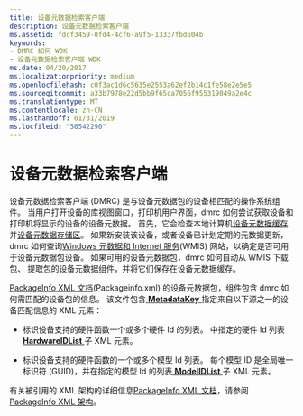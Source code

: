 ```yaml
---
title: 设备元数据检索客户端
description: 设备元数据检索客户端
ms.assetid: fdcf3459-0fd4-4cf6-a9f5-13337fbd604b
keywords:
- DMRC 如何 WDK
- 设备元数据检索客户端 WDK
ms.date: 04/20/2017
ms.localizationpriority: medium
ms.openlocfilehash: c0f3ac1d6c5635e2553a62ef2b14c1fe58e2e5e5
ms.sourcegitcommit: a33b7978e22d5bb9f65ca7056f955319049a2e4c
ms.translationtype: MT
ms.contentlocale: zh-CN
ms.lasthandoff: 01/31/2019
ms.locfileid: "56542290"
---
```

# <a name="device-metadata-retrieval-client"></a>设备元数据检索客户端


设备元数据检索客户端 (DMRC) 是与设备元数据包的设备相匹配的操作系统组件。 当用户打开设备的库视图窗口，打印机用户界面，dmrc 如何尝试获取设备和打印机将显示的设备的设备元数据。 首先，它会检查本地计算机[设备元数据缓存](device-metadata-cache.md)并[设备元数据存储区](device-metadata-store.md)。 如果新安装该设备，或者设备已计划定期的元数据更新，dmrc 如何查询[Windows 元数据和 Internet 服务](windows-metadata-and-internet-services.md)(WMIS) 网站，以确定是否可用于设备元数据包设备。 如果可用的设备元数据包，dmrc 如何自动从 WMIS 下载包、 提取包的设备元数据组件，并将它们保存在设备元数据缓存。

[PackageInfo XML 文档](packageinfo-xml-document.md)(Packageinfo.xml) 的设备元数据包，组件包含 dmrc 如何需匹配的设备包的信息。 该文件包含[ **MetadataKey** ](https://msdn.microsoft.com/library/windows/hardware/ff548740)指定来自以下源之一的设备匹配信息的 XML 元素：

-   标识设备支持的硬件函数一个或多个硬件 Id 的列表。 中指定的硬件 Id 列表[ **HardwareIDList** ](https://msdn.microsoft.com/library/windows/hardware/ff546121)子 XML 元素。

-   标识设备支持的硬件函数的一个或多个模型 Id 列表。 每个模型 ID 是全局唯一标识符 (GUID)，并在指定的模型 Id 的列表[ **ModelIDList** ](https://msdn.microsoft.com/library/windows/hardware/ff549303)子 XML 元素。

有关被引用的 XML 架构的详细信息[PackageInfo XML 文档](packageinfo-xml-document.md)，请参阅[PackageInfo XML 架构](https://msdn.microsoft.com/library/windows/hardware/ff549614)。

 

 





